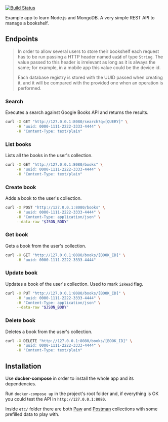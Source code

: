 [![Build Status](https://travis-ci.org/emenegro/bookshelf-server.svg?branch=master)](https://travis-ci.org/emenegro/bookshelf-server)

Example app to learn Node.js and MongoDB. A very simple REST API to manage a bookshelf.

## Endpoints

>In order to allow several users to store their bookshelf each request has to be run passing a HTTP header named **`uuid`** of type `String`. The value passed to this header is irrelevant as long as it is always the same; for example, in a mobile app this value could be the device id.
>
>Each database registry is stored with the UUID passed when creating it, and it will be compared with the provided one when an operation is performed.

### Search
Executes a search against Google Books API and returns the results.

```sh
curl -X GET "http://127.0.0.1:8080/search?q=[QUERY]" \
     -H "uuid: 0000-1111-2222-3333-4444" \
     -H "Content-Type: text/plain"
```

### List books
Lists all the books in the user's collection.

```sh
curl -X GET "http://127.0.0.1:8080/books" \
     -H "uuid: 0000-1111-2222-3333-4444" \
     -H "Content-Type: text/plain"
```

### Create book
Adds a book to the user's collection. 


```sh
curl -X POST "http://127.0.0.1:8080/books" \
     -H "uuid: 0000-1111-2222-3333-4444" \
     -H "Content-Type: application/json" \
     --data-raw "$JSON_BODY"
```

### Get book
Gets a book from the user's collection.

```sh
curl -X GET "http://127.0.0.1:8080/books/[BOOK_ID]" \
     -H "uuid: 0000-1111-2222-3333-4444"
```

### Update book
Updates a book of the user's collection. Used to mark `isRead` flag.

```sh
curl -X PUT "http://127.0.0.1:8080/books/[BOOK_ID]" \
     -H "uuid: 0000-1111-2222-3333-4444" \
     -H "Content-Type: application/json" \
     --data-raw "$JSON_BODY"
```

### Delete book
Deletes a book from the user's collection.

```sh
curl -X DELETE "http://127.0.0.1:8080/books/[BOOK_ID]" \
     -H "uuid: 0000-1111-2222-3333-4444" \
     -H "Content-Type: text/plain"
```

## Installation

Use **docker-compose** in order to install the whole app and its dependencies.

Run `docker-compose up` in the project's root folder and, if everything is OK you could test the API in `http://127.0.0.1:8080`.

Inside `etc/` folder there are both [Paw](https://paw.cloud) and [Postman](https://www.getpostman.com) collections with some prefilled data to play with.
